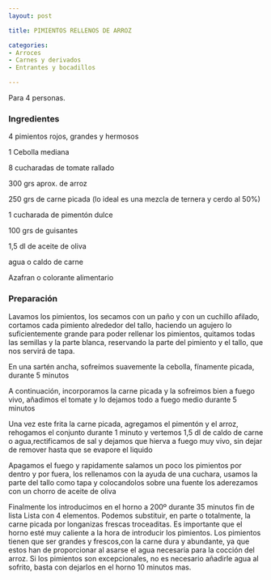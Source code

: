 ```yaml
---
layout: post

title: PIMIENTOS RELLENOS DE ARROZ

categories:
- Arroces
- Carnes y derivados
- Entrantes y bocadillos

---
```

Para 4 personas.

<h3>Ingredientes</h3>

4 pimientos rojos, grandes y hermosos

1 Cebolla mediana

8 cucharadas de tomate rallado

300 grs aprox. de arroz

250 grs de carne picada (lo ideal es una mezcla de ternera y cerdo al 50%)

1 cucharada de pimentón dulce

100 grs de guisantes

1,5 dl de aceite de oliva

agua o caldo de carne

Azafran o colorante alimentario

<h3>Preparación</h3>

Lavamos los pimientos, los secamos con un paño y con un cuchillo afilado, cortamos cada pimiento alrededor del tallo, haciendo un agujero lo suficientemente grande para poder rellenar los pimientos, quitamos todas las semillas y la parte blanca, reservando la parte del pimiento y el tallo, que nos servirá de tapa.

En una sartén ancha, sofreímos suavemente la cebolla, fínamente picada, durante 5 minutos

A continuación, incorporamos la carne picada y la sofreimos bien a fuego vivo, añadimos el tomate y lo dejamos todo a fuego medio durante 5 minutos

Una vez este frita la carne picada, agregamos el pimentón y el arroz, rehogamos el conjunto durante 1 minuto y vertemos 1,5 dl de caldo de carne o agua,rectificamos de sal y dejamos que hierva a fuego muy vivo, sin dejar de remover hasta que se evapore el liquido

Apagamos el fuego y rapidamente salamos un poco los pimientos por dentro y por fuera, los rellenamos con la ayuda de una cuchara, usamos la parte del tallo como tapa y colocandolos sobre una fuente los aderezamos con un chorro de aceite de oliva

Finalmente los introducimos en el horno a 200º durante 35 minutos fin de lista Lista con 4 elementos. Podemos substituir, en parte o totalmente, la carne picada por longanizas frescas troceaditas. Es importante que el horno esté muy caliente a la hora de introducir los pimientos. Los pimientos tienen que ser grandes y frescos,con la carne dura y abundante, ya que estos han de proporcionar al asarse el agua necesaria para la cocción del arroz. Si los pimientos son excepcionales, no es necesario añadirle agua al sofrito, basta con dejarlos en el horno 10 minutos mas.
